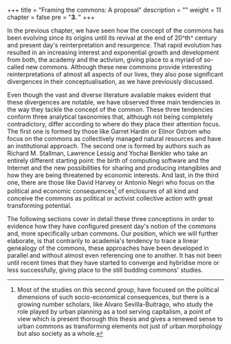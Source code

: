 +++
title = "Framing the commons: A proposal"
description = ""
weight = 11
chapter = false
pre = "<b>3. </b>"
+++

In the previous chapter, we have seen how the concept of the commons has
been evolving since its origins until its revival at the end of 20^th^
century and present day's reinterpretation and resurgence. That rapid
evolution has resulted in an increasing interest and exponential growth
and development from both, the academy and the activism, giving place to
a myriad of so-called new commons. Although these new commons provide
interesting reinterpretations of almost all aspects of our lives, they
also pose significant divergences in their conceptualisation, as we have
previously discussed.

Even though the vast and diverse literature available makes evident that
these divergences are notable, we have observed three main tendencies in
the way they tackle the concept of the common. These three tendencies
conform three analytical taxonomies that, although not being completely
contradictory, differ according to where do they place their attention
focus. The first one is formed by those like Garret Hardin or Elinor
Ostrom who focus on the commons as collectively managed natural
resources and have an institutional approach. The second one is formed
by authors such as Richard M. Stallman, Lawrence Lessig and Yochai
Benkler who take an entirely different starting point: the birth of
computing software and the Internet and the new possibilities for
sharing and producing intangibles and how they are being threatened by
economic interests. And last, in the third one, there are those like
David Harvey or Antonio Negri who focus on the political and economic
consequences[^63] of enclosures of all kind and conceive the commons as
political or activist collective action with great transforming
potential.

The following sections cover in detail these three conceptions in order
to evidence how they have configured present day's notion of the commons
and, more specifically urban commons. Our position, which we will
further elaborate, is that contrarily to academia's tendency to trace a
linear genealogy of the commons, these approaches have been developed in
parallel and without almost even referencing one to another. It has not
been until recent times that they have started to converge and hybridise
more or less successfully, giving place to the still budding commons'
studies.

[^63]: Most of the studies on this second group, have focused on the
    political dimensions of such socio-economical consequences, but
    there is a growing number scholars, like Alvaro Sevilla-Buitrago,
    who study the role played by urban planning as a tool serving
    capitalism, a point of view which is present thorough this thesis
    and gives a renewed sense to urban commons as transforming elements
    not just of urban morphology but also society as a whole.

